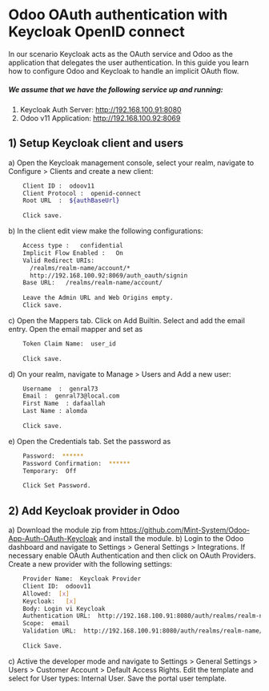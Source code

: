 # Odoo OAuth authentication with Keycloak OpenID connect
In our scenario Keycloak acts as the OAuth service and Odoo as the application that delegates the user authentication. In this guide you learn how to configure Odoo and Keycloak to handle an implicit OAuth flow.

##### We assume that we have the following service up and running:
  1. Keycloak Auth Server: http://192.168.100.91:8080
  2. Odoo v11 Application: http://192.168.100.92:8069
  
## 1) Setup Keycloak client and users  
   a) Open the Keycloak management console, select your realm, navigate to Configure > Clients and create a new client:
```bash
    Client ID :  odoov11
    Client Protocol :  openid-connect
    Root URL  :  ${authBaseUrl}
    
    Click save.
```
  b) In the client edit view make the following configurations:
```bash
    Access type :   confidential
    Implicit Flow Enabled :   On
    Valid Redirect URIs:
      /realms/realm-name/account/*
      http://192.168.100.92:8069/auth_oauth/signin    
    Base URL:   /realms/realm-name/account/
    
    Leave the Admin URL and Web Origins empty.
    Click save.
````
   c) Open the Mappers tab. Click on Add Builtin. Select and add the email entry. Open the email mapper and set as   
```bash
    Token Claim Name:  user_id
    
    Click save.
```

   d) On your realm, navigate to Manage > Users and Add a new user:
```bash
    Username  :  genral73
    Email :  genral73@local.com
    First Name  : dafaallah
    Last Name : alomda
    
    Click save.
```

   e) Open the Credentials tab. Set the password as    
```bash
    Password:  ******
    Password Confirmation:  ******
    Temporary:  Off
    
    Click Set Password.
```

## 2) Add Keycloak provider in Odoo
  
   a) Download the module zip from https://github.com/Mint-System/Odoo-App-Auth-OAuth-Keycloak and install the module.
   b) Login to the Odoo dashboard and navigate to Settings > General Settings > Integrations.
      If necessary enable OAuth Authentication and then click on OAuth Providers.
      Create a new provider with the following settings:
```bash
    Provider Name:  Keycloak Provider
    Client ID:  odoov11
    Allowed:  [x]
    Keycloak:   [x]
    Body: Login vi Keycloak
    Authentication URL:  http://192.168.100.91:8080/auth/realms/realm-name/protocol/openid-connect/auth
    Scope:  email
    Validation URL:  http://192.168.100.91:8080/auth/realms/realm-name/protocol/openid-connect/userinfo    
    
    Click Save.
```
  c) Active the developer mode and navigate to Settings > General Settings > Users > Customer Account > Default Access Rights. Edit the template and select for User types: Internal User. Save the portal user template.













































